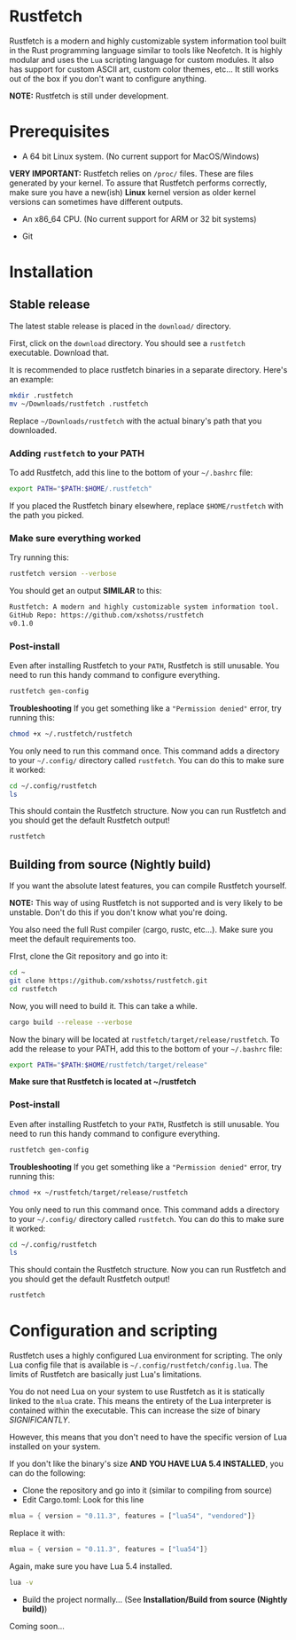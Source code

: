 # Rustfetch
Rustfetch is a modern and highly customizable system information tool built in the Rust programming language similar to tools like Neofetch. It is highly modular and uses the `Lua` scripting language for custom modules. It also has support for custom ASCII art, custom color themes, etc... It still works out of the box if you don't want to configure anything.

**NOTE:** Rustfetch is still under development.


# Prerequisites
- A 64 bit Linux system. (No current support for MacOS/Windows)

**VERY IMPORTANT:** Rustfetch relies on `/proc/` files. These are files generated by your kernel. To assure that Rustfetch performs correctly, make sure you have a new(ish) **Linux** kernel version as older kernel versions can sometimes have different outputs.

- An x86_64 CPU. (No current support for ARM or 32 bit systems)

- Git


# Installation
## Stable release
The latest stable release is placed in the `download/` directory.

First, click on the `download` directory. You should see a `rustfetch` executable. Download that.


It is recommended to place rustfetch binaries in a separate directory. Here's an example:

```bash
mkdir .rustfetch
mv ~/Downloads/rustfetch .rustfetch
```
Replace `~/Downloads/rustfetch` with the actual binary's path that you downloaded.


### Adding `rustfetch` to your PATH
To add Rustfetch, add this line to the bottom of your `~/.bashrc` file:
```bash
export PATH="$PATH:$HOME/.rustfetch"
```
If you placed the Rustfetch binary elsewhere, replace `$HOME/rustfetch` with the path you picked.

### Make sure everything worked
Try running this:
```bash
rustfetch version --verbose
```

You should get an output **SIMILAR** to this:
```bash
Rustfetch: A modern and highly customizable system information tool.
GitHub Repo: https://github.com/xshotss/rustfetch
v0.1.0
```

### Post-install
Even after installing Rustfetch to your `PATH`, Rustfetch is still unusable. You need to run this handy command to configure everything.
```bash
rustfetch gen-config
```

**Troubleshooting**
If you get something like a `"Permission denied"` error, try running this:
```bash
chmod +x ~/.rustfetch/rustfetch
```

You only need to run this command once. This command adds a directory to your `~/.config/` directory called `rustfetch`.
You can do this to make sure it worked:
```bash
cd ~/.config/rustfetch
ls
```

This should contain the Rustfetch structure.
Now you can run Rustfetch and you should get the default Rustfetch output!
```bash
rustfetch
```


## Building from source (Nightly build)
If you want the absolute latest features, you can compile Rustfetch yourself.

**NOTE:** This way of using Rustfetch is not supported and is very likely to be unstable. Don't do this if you don't know what you're doing. 

You also need the full Rust compiler (cargo, rustc, etc...). Make sure you meet the default requirements too.

FIrst, clone the Git repository and go into it:
```bash
cd ~
git clone https://github.com/xshotss/rustfetch.git
cd rustfetch
```

Now, you will need to build it. This can take a while.
```bash
cargo build --release --verbose
```

Now the binary will be located at `rustfetch/target/release/rustfetch`.
To add the release to your PATH, add this to the bottom of your `~/.bashrc` file:
```bash
export PATH="$PATH:$HOME/rustfetch/target/release"
```
**Make sure that Rustfetch is located at ~/rustfetch**

### Post-install
Even after installing Rustfetch to your `PATH`, Rustfetch is still unusable. You need to run this handy command to configure everything.
```bash
rustfetch gen-config
```

**Troubleshooting**
If you get something like a `"Permission denied"` error, try running this:
```bash
chmod +x ~/rustfetch/target/release/rustfetch
```

You only need to run this command once. This command adds a directory to your `~/.config/` directory called `rustfetch`.
You can do this to make sure it worked:
```bash
cd ~/.config/rustfetch
ls
```

This should contain the Rustfetch structure.
Now you can run Rustfetch and you should get the default Rustfetch output!
```bash
rustfetch
```


# Configuration and scripting
Rustfetch uses a highly configured Lua environment for scripting. The only Lua config file that is available is `~/.config/rustfetch/config.lua`. The limits of Rustfetch are basically just Lua's limitations.

You do not need Lua on your system to use Rustfetch as it is statically linked to the `mlua` crate. This means the entirety of the Lua interpreter is contained within the executable. This can increase the size of binary *SIGNIFICANTLY*.

However, this means that you don't need to have the specific version of Lua installed on your system.

If you don't like the binary's size **AND YOU HAVE LUA 5.4 INSTALLED**, you can do the following:
- Clone the repository and go into it (similar to compiling from source)
- Edit Cargo.toml:
Look for this line
```rust
mlua = { version = "0.11.3", features = ["lua54", "vendored"]}
```

Replace it with:
```rust
mlua = { version = "0.11.3", features = ["lua54"]}
```
Again, make sure you have Lua 5.4 installed.
```bash
lua -v
```
- Build the project normally... (See **Installation/Build from source (Nightly build)**)




Coming soon...
